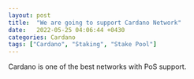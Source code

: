 ```yaml
---
layout: post
title:  "We are going to support Cardano Network"
date:   2022-05-25 04:06:44 +0430
categories: Cardano
tags: ["Cardano", "Staking", "Stake Pool"]
---
```

Cardano is one of the best networks with PoS support.

